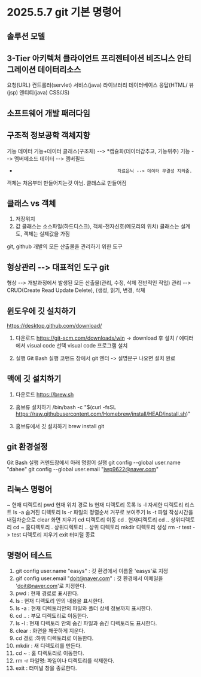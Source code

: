# 2025.5.7 git 기본 명령어

## 솔루션 모델
3-Tier 아키텍처
클라이언트      프리젠테이션          비즈니스      안티그레이션     데이터리소스
----------------------------------------------------------------------------------------
요청(URL)        컨트롤러(servlet)   서비스(java)      라이브러리       데이터베이스
응답(HTML/      뷰(jsp)               엔티티(java)
CSS/JS)



## 소프트웨어 개발 패러다임
구조적           정보공학               객체지향
---------------------------------------------------------
기능               데이터                기능+데이터
                                             클래스(구조체) --> *캡슐화(데이터감추고, 기능위주)
                                             기능 --> 멤버메소드
                                             데이터 --> 멤버필드
  -                                           자료은닉 --> 데이터 무결성 지켜줌.
객체는 처음부터 만들어지는것 아님. 클래스로 만들어짐

## 클래스 vs 객체
1. 저장위치
2. 값
클래스는 소스파일(하드디스크), 객체-전자신호(메모리의 위치)
클래스는 설계도, 객체는 실제값을 가짐

git, github 개발의 모든 산출물을 관리하기 위한 도구

## 형상관리 --> 대표적인 도구 git
형상 --> 개발과정에서 발생된 모든 산출물(관리, 수정, 삭제 전반적인 작업)
관리 --> CRUD(Create Read Update Delete), (생성, 읽기, 변경, 삭졔

## 윈도우에 깃 설치하기
https://desktop.github.com/download/

1. 다운로드
https://git-scm.com/downloads/win  -> download 후 설치 / 에디터에서 visual code 선택
visual code 프로그램 설치

2. 실행
  Git Bash 실행
  코맨드 창에서 git 엔터 -> 설명문구 나오면 설치 완료

## 맥에 깃 설치하기
  1. 다운로드
     https://brew.sh

  2. 홈브류 설치하기
     /bin/bash -c "$(curl -fsSL https://raw.githubusercontent.com/Homebrew/install/HEAD/install.sh)"

  3. 홈브류에서 깃 설치하기
     brew install git
     
## git 환경설정
Git Bash 실행
커멘드창에서 아래 명령어 실행
git config --global user.name "dahee"
git config --global user.email "jwp9622@naver.com"

## 리눅스 명령어
~ 현재 디렉토리
pwd 현재 위치 경로
ls  현재 디렉토리 목록
ls -l 자세한 디렉토리 리스트
ls -a 숨겨진 디렉토리
ls -r 파일의 정렬순서 거꾸로 보여주기
ls -t 파일 작성시간을 내림차순으로 
clear 화면 지우기
cd 디렉토리 이동
cd . 현재디렉토리
cd .. 상위디렉토리
cd ~ 홈디렉토리
. 상위디렉토리
.. 상위 디렉토리
mkdir 디렉토리 생성
rm -r test -> test 디렉토리 지우기
exit 터미털 종료

## 명령어 테스트
1. git config user.name "easys" : 깃 환경에서 이름올 'easys'로 지정
2. gif config user.email "doit@naver.com" :  깃 환경에서 이메일을 'doit@naver.com'로 지정한다.
3. pwd : 현재 경로로 표시한다.
4. ls : 현재 디렉토리 안의 내용을 표시한다.
5. ls -a : 현재 디렉토리안의 파일와 폴더 상세 정보까지 표시한다.
6. cd .. : 부모 디렉토리로 이동한다.
7. ls -l : 현재 디렉토리 안의 숨긴 파일과 숨긴 디렉토리도 표시한다.
8. clear : 화면을 깨끗하게 지운다.
9. cd 경로 :하위 디렉토리로 이동한다.
10. mkdir : 새 디렉토리를 만든다.
11. cd ~ : 홈 디렉토리로 이동한다.
12. rm -r 파일명: 파일이나 디렉토리를 삭제한다.
13. exit : 터미널 창을 종료한다.
